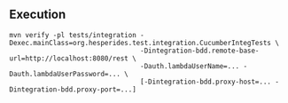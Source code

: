 ## Execution

    mvn verify -pl tests/integration -Dexec.mainClass=org.hesperides.test.integration.CucumberIntegTests \
                                     -Dintegration-bdd.remote-base-url=http://localhost:8080/rest \
                                     -Dauth.lambdaUserName=... -Dauth.lambdaUserPassword=... \
                                     [-Dintegration-bdd.proxy-host=... -Dintegration-bdd.proxy-port=...]
